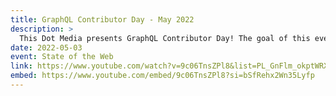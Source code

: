 ```yaml
---
title: GraphQL Contributor Day - May 2022
description: >
  This Dot Media presents GraphQL Contributor Day! The goal of this event is to not only give important updates to the community, but also as a forum to provide a voice for anyone using GraphQL to have direct access to core contributors and authors of various libraries and frameworks through live chat and an online broadcast.
date: 2022-05-03
event: State of the Web
link: https://www.youtube.com/watch?v=9c06TnsZPl8&list=PL_GnFlm_okptWRXF6cu9FxRva--XoxB5g&index=14
embed: https://www.youtube.com/embed/9c06TnsZPl8?si=bSfRehx2Wn35Lyfp
---
```

